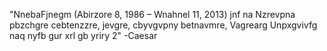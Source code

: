 "NnebaFjnegm (Abirzore 8, 1986 – Wnahnel 11, 2013) jnf na Nzrevpna pbzchgre cebtenzzre, jevgre, cbyvgvpny betnavmre, Vagrearg Unpxgvivfg naq nyfb gur xrl gb yriry 2"
																	-Caesar